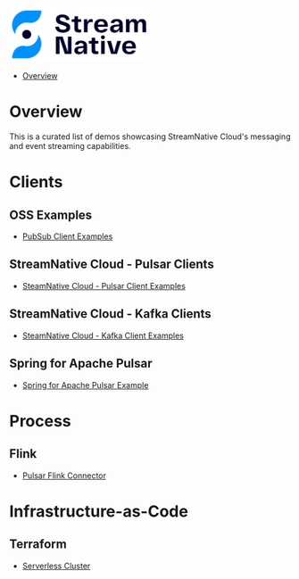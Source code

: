<img src="images/streamnative-logo.png" width="250">

* [Overview](#overview)

# Overview

This is a curated list of demos showcasing StreamNative Cloud's messaging and event streaming capabilities.

# Clients

## OSS Examples

- [PubSub Client Examples](clients/README.md)

## StreamNative Cloud - Pulsar Clients

- [SteamNative Cloud - Pulsar Client Examples](cloud/README.md)

## StreamNative Cloud - Kafka Clients

- [SteamNative Cloud - Kafka Client Examples](cloud_kafka/README.md)

## Spring for Apache Pulsar

- [Spring for Apache Pulsar Example](spring-pulsar/README.md)

# Process

## Flink

- [Pulsar Flink Connector](pulsar-flink/README.md)

# Infrastructure-as-Code

## Terraform

- [Serverless Cluster](terraform/serverless/README.md)
